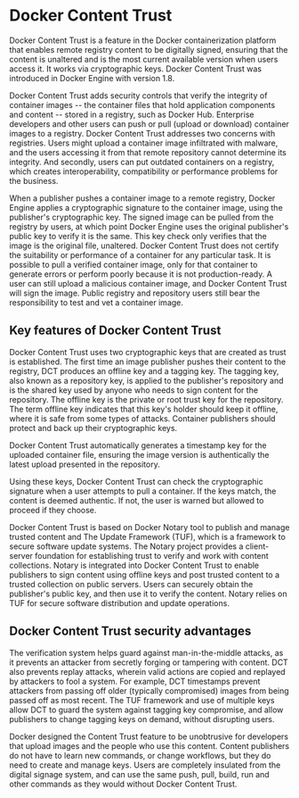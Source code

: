 # Docker Content Trust

Docker Content Trust is a feature in the Docker containerization platform that enables remote registry content to be digitally signed, ensuring that the content is unaltered and is the most current available version when users access it. It works via cryptographic keys. Docker Content Trust was introduced in Docker Engine with version 1.8.


Docker Content Trust adds security controls that verify the integrity of container images -- the container files that hold application components and content -- stored in a registry, such as Docker Hub. Enterprise developers and other users can push or pull (upload or download) container images to a registry. Docker Content Trust addresses two concerns with registries. Users might upload a container image infiltrated with malware, and the users accessing it from that remote repository cannot determine its integrity. And secondly, users can put outdated containers on a registry, which creates interoperability, compatibility or performance problems for the business.

When a publisher pushes a container image to a remote registry, Docker Engine applies a cryptographic signature to the container image, using the publisher's cryptographic key. The signed image can be pulled from the registry by users, at which point Docker Engine uses the original publisher's public key to verify it is the same. This key check only verifies that the image is the original file, unaltered. Docker Content Trust does not certify the suitability or performance of a container for any particular task. It is possible to pull a verified container image, only for that container to generate errors or perform poorly because it is not production-ready. A user can still upload a malicious container image, and Docker Content Trust will sign the image. Public registry and repository users still bear the responsibility to test and vet a container image.

## Key features of Docker Content Trust
Docker Content Trust uses two cryptographic keys that are created as trust is established. The first time an image publisher pushes their content to the registry, DCT produces an offline key and a tagging key. The tagging key, also known as a repository key, is applied to the publisher's repository and is the shared key used by anyone who needs to sign content for the repository. The offline key is the private or root trust key for the repository. The term offline key indicates that this key's holder should keep it offline, where it is safe from some types of attacks. Container publishers should protect and back up their cryptographic keys.

Docker Content Trust automatically generates a timestamp key for the uploaded container file, ensuring the image version is authentically the latest upload presented in the repository.

Using these keys, Docker Content Trust can check the cryptographic signature when a user attempts to pull a container. If the keys match, the content is deemed authentic. If not, the user is warned but allowed to proceed if they choose.

Docker Content Trust is based on Docker Notary tool to publish and manage trusted content and The Update Framework (TUF), which is a framework to secure software update systems. The Notary project provides a client-server foundation for establishing trust to verify and work with content collections. Notary is integrated into Docker Content Trust to enable publishers to sign content using offline keys and post trusted content to a trusted collection on public servers. Users can securely obtain the publisher's public key, and then use it to verify the content. Notary relies on TUF for secure software distribution and update operations.

## Docker Content Trust security advantages
The verification system helps guard against man-in-the-middle attacks, as it prevents an attacker from secretly forging or tampering with content. DCT also prevents replay attacks, wherein valid actions are copied and replayed by attackers to fool a system. For example, DCT timestamps prevent attackers from passing off older (typically compromised) images from being passed off as most recent. The TUF framework and use of multiple keys allow DCT to guard the system against tagging key compromise, and allow publishers to change tagging keys on demand, without disrupting users.

Docker designed the Content Trust feature to be unobtrusive for developers that upload images and the people who use this content. Content publishers do not have to learn new commands, or change workflows, but they do need to create and manage keys. Users are completely insulated from the digital signage system, and can use the same push, pull, build, run and other commands as they would without Docker Content Trust.

